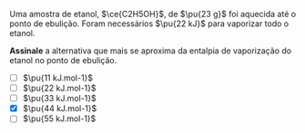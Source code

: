 Uma amostra de etanol, $\ce{C2H5OH}$, de $\pu{23 g}$ foi aquecida até o ponto de ebulição. Foram necessários $\pu{22 kJ}$ para vaporizar todo o etanol.

**Assinale** a alternativa que mais se aproxima da entalpia de vaporização do etanol no ponto de ebulição.

- [ ] $\pu{11 kJ.mol-1}$
- [ ] $\pu{22 kJ.mol-1}$
- [ ] $\pu{33 kJ.mol-1}$
- [x] $\pu{44 kJ.mol-1}$
- [ ] $\pu{55 kJ.mol-1}$
